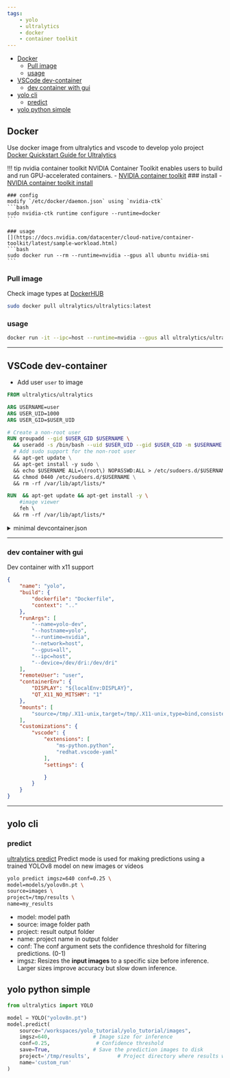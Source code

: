 ```yaml
---
tags:
    - yolo
    - ultralytics
    - docker
    - container toolkit
---
```


- [Docker](#docker)
  - [Pull image](#pull-image)
  - [usage](#usage)
- [VSCode dev-container](#vscode-dev-container)
  - [dev container with gui](#dev-container-with-gui)
- [yolo cli](#yolo-cli)
  - [predict](#predict)
- [yolo python simple](#yolo-python-simple)


## Docker
Use docker image from ultralytics and vscode to develop yolo project
[Docker Quickstart Guide for Ultralytics](https://docs.ultralytics.com/guides/docker-quickstart/)

!!! tip nvidia container toolkit
    NVIDIA Container Toolkit enables users to build and run GPU-accelerated containers.
    - [NVIDIA container toolkit](https://docs.nvidia.com/datacenter/cloud-native/container-toolkit/latest/index.html)
    ### install
    - [NVIDIA container toolkit install](https://docs.nvidia.com/datacenter/cloud-native/container-toolkit/latest/install-guide.html)

    ### config
    modify `/etc/docker/daemon.json` using `nvidia-ctk`
    ```bash
    sudo nvidia-ctk runtime configure --runtime=docker
    ```

    ### usage
    [](https://docs.nvidia.com/datacenter/cloud-native/container-toolkit/latest/sample-workload.html)
    ```bash
    sudo docker run --rm --runtime=nvidia --gpus all ubuntu nvidia-smi
    ```
     

### Pull image
Check image types at [DockerHUB](https://hub.docker.com/r/ultralytics/ultralytics/tags)


```bash
sudo docker pull ultralytics/ultralytics:latest
```

### usage

```bash
docker run -it --ipc=host --runtime=nvidia --gpus all ultralytics/ultralytics:latest /bin/bash
```
    

---

## VSCode dev-container

- Add user `user` to image

```Dockerfile
FROM ultralytics/ultralytics

ARG USERNAME=user
ARG USER_UID=1000
ARG USER_GID=$USER_UID

# Create a non-root user
RUN groupadd --gid $USER_GID $USERNAME \
  && useradd -s /bin/bash --uid $USER_UID --gid $USER_GID -m $USERNAME \
  # Add sudo support for the non-root user
  && apt-get update \
  && apt-get install -y sudo \
  && echo $USERNAME ALL=\(root\) NOPASSWD:ALL > /etc/sudoers.d/$USERNAME\
  && chmod 0440 /etc/sudoers.d/$USERNAME \
  && rm -rf /var/lib/apt/lists/*

RUN  && apt-get update && apt-get install -y \
    #image viewer
    feh \ 
  && rm -rf /var/lib/apt/lists/*
```

<details>
<summary>minimal devcontainer.json</summary>

```json name="devcontainer.json" title="minimal devcontainer file"
{
    "name": "yolo",
    "build": {  
        "dockerfile": "Dockerfile",
        "context": ".."
    },
    "runArgs": [
        "--name=yolo-dev",
        "--hostname=yolo",
        "--runtime=nvidia",
        "--network=host",
        "--gpus=all",
        "--ipc=host"
    ],
    "remoteUser": "user"
}

```

</details>

---

### dev container with gui 

Dev container with x11 support

```json
{
    "name": "yolo",
    "build": {  
        "dockerfile": "Dockerfile",
        "context": ".."
    },
    "runArgs": [
        "--name=yolo-dev",
        "--hostname=yolo",
        "--runtime=nvidia",
        "--network=host",
        "--gpus=all",
        "--ipc=host",
        "--device=/dev/dri:/dev/dri"
    ],
    "remoteUser": "user",
    "containerEnv": {
        "DISPLAY": "${localEnv:DISPLAY}",
        "QT_X11_NO_MITSHM": "1"
    },
    "mounts": [
        "source=/tmp/.X11-unix,target=/tmp/.X11-unix,type=bind,consistency=cached"
    ],
    "customizations": {
        "vscode": {
            "extensions": [
                "ms-python.python",
                "redhat.vscode-yaml"
            ],
            "settings": {

            }
        }
    }
}
```

---

## yolo cli
### predict
[ultralytics predict](https://docs.ultralytics.com/modes/predict/)
Predict mode is used for making predictions using a trained YOLOv8 model on new images or videos

```bash
yolo predict imgsz=640 conf=0.25 \
model=models/yolov8n.pt \
source=images \
project=/tmp/results \
name=my_results
```

- model: model path
- source: image folder path
- project: result output folder
- name: project name in output folder
- conf: The conf argument sets the confidence threshold for filtering predictions. (0-1)
- imgsz: Resizes the **input images** to a specific size before inference. Larger sizes improve accuracy but slow down inference.


## yolo python simple

```python
from ultralytics import YOLO

model = YOLO("yolov8n.pt")
model.predict(
    source="/workspaces/yolo_tutorial/yolo_tutorial/images",
    imgsz=640,              # Image size for inference
    conf=0.25,               # Confidence threshold
    save=True,              # Save the prediction images to disk
    project='/tmp/results',         # Project directory where results will be saved
    name='custom_run'
)
```
